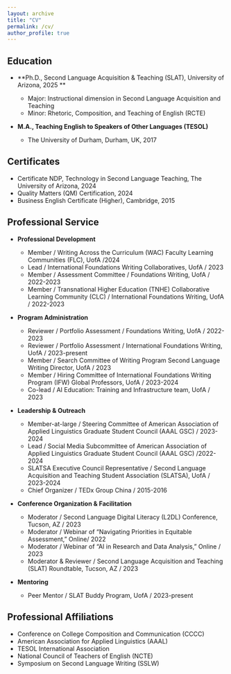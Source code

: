 ```yaml
---
layout: archive
title: "CV"
permalink: /cv/
author_profile: true
---
```



## Education

* **Ph.D., Second Language Acquisition & Teaching (SLAT), University of Arizona, 2025 **
  * Major: Instructional dimension in Second Language Acquisition and Teaching
  * Minor: Rhetoric, Composition, and Teaching of English (RCTE)

* **M.A., Teaching English to Speakers of Other Languages (TESOL)**
  * The University of Durham, Durham, UK, 2017


## Certificates

* Certificate NDP, Technology in Second Language Teaching, The University of Arizona, 2024
* Quality Matters (QM) Certification, 2024
* Business English Certificate (Higher), Cambridge, 2015

## Professional Service

* **Professional Development**
  * Member / Writing Across the Curriculum (WAC) Faculty Learning Communities (FLC), UofA /2024
  * Lead / International Foundations Writing Collaboratives, UofA / 2023
  * Member / Assessment Committee / Foundations Writing, UofA / 2022-2023
  * Member / Transnational Higher Education (TNHE) Collaborative Learning Community (CLC) / International Foundations Writing, UofA / 2022-2023
 
* **Program Administration**
  * Reviewer / Portfolio Assessment / Foundations Writing, UofA / 2022-2023
  * Reviewer / Portfolio Assessment / International Foundations Writing, UofA / 2023-present
  * Member / Search Committee of Writing Program Second Language Writing Director, UofA / 2023
  * Member / Hiring Committee of International Foundations Writing Program (IFW) Global Professors, UofA / 2023-2024
  * Co-lead / AI Education: Training and Infrastructure team, UofA / 2023
  
* **Leadership & Outreach**
  * Member-at-large / Steering Committee of American Association of Applied Linguistics Graduate Student Council (AAAL GSC) / 2023-2024
  * Lead / Social Media Subcommittee of American Association of Applied Linguistics Graduate Student Council (AAAL GSC) /2022-2024
  * SLATSA Executive Council Representative / Second Language Acquisition and Teaching Student Association (SLATSA), UofA / 2023-2024
  * Chief Organizer / TEDx Group China / 2015-2016
  
* **Conference Organization & Facilitation**
  * Moderator / Second Language Digital Literacy (L2DL) Conference, Tucson, AZ / 2023
  * Moderator / Webinar of “Navigating Priorities in Equitable Assessment,” Online/ 2022
  * Moderator / Webinar of “AI in Research and Data Analysis,” Online / 2023
  * Moderator & Reviewer / Second Language Acquisition and Teaching (SLAT) Roundtable, Tucson, AZ / 2023
      
* **Mentoring**
  * Peer Mentor / SLAT Buddy Program, UofA / 2023-present

## Professional Affiliations

* Conference on College Composition and Communication (CCCC)
* American Association for Applied Linguistics (AAAL)
* TESOL International Association
* National Council of Teachers of English (NCTE)
* Symposium on Second Language Writing (SSLW)












 


  

